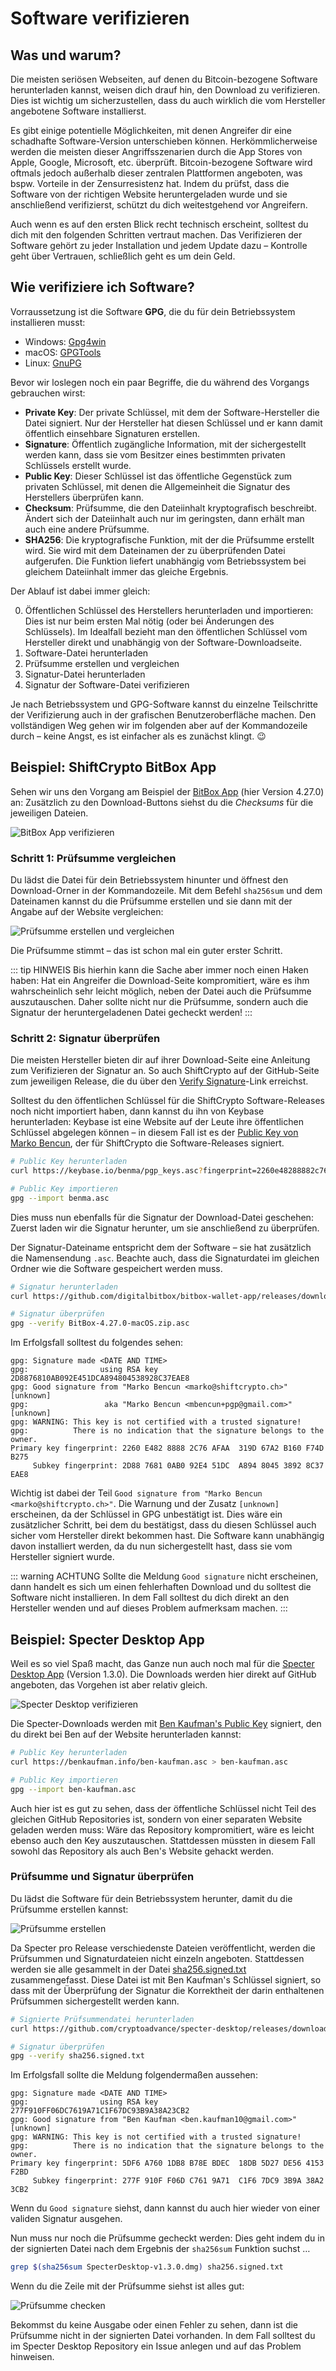 # Software verifizieren

## Was und warum?

Die meisten seriösen Webseiten, auf denen du Bitcoin-bezogene Software herunterladen kannst, weisen dich drauf hin, den Download zu verifizieren.
Dies ist wichtig um sicherzustellen, dass du auch wirklich die vom Hersteller angebotene Software installierst.

Es gibt einige potentielle Möglichkeiten, mit denen Angreifer dir eine schadhafte Software-Version unterschieben können.
Herkömmlicherweise werden die meisten dieser Angriffsszenarien durch die App Stores von Apple, Google, Microsoft, etc. überprüft.
Bitcoin-bezogene Software wird oftmals jedoch außerhalb dieser zentralen Plattformen angeboten, was bspw. Vorteile in der Zensurresistenz hat.
Indem du prüfst, dass die Software von der richtigen Website heruntergeladen wurde und sie anschließend verifizierst, schützt du dich weitestgehend vor Angreifern.

Auch wenn es auf den ersten Blick recht technisch erscheint, solltest du dich mit den folgenden Schritten vertraut machen.
Das Verifizieren der Software gehört zu jeder Installation und jedem Update dazu – Kontrolle geht über Vertrauen, schließlich geht es um dein Geld.

## Wie verifiziere ich Software?

Vorraussetzung ist die Software **GPG**, die du für dein Betriebssystem installieren musst:

- Windows: [Gpg4win](https://gpg4win.org/download.html)
- macOS: [GPGTools](https://gpgtools.org/)
- Linux: [GnuPG](https://gnupg.org/download/index.html)

Bevor wir loslegen noch ein paar Begriffe, die du während des Vorgangs gebrauchen wirst:

- **Private Key**: Der private Schlüssel, mit dem der Software-Hersteller die Datei signiert. Nur der Hersteller hat diesen Schlüssel und er kann damit öffentlich einsehbare Signaturen erstellen.
- **Signature**: Öffentlich zugängliche Information, mit der sichergestellt werden kann, dass sie vom Besitzer eines bestimmten privaten Schlüssels erstellt wurde.
- **Public Key**: Dieser Schlüssel ist das öffentliche Gegenstück zum privaten Schlüssel, mit denen die Allgemeinheit die Signatur des Herstellers überprüfen kann.
- **Checksum**: Prüfsumme, die den Dateiinhalt kryptografisch beschreibt. Ändert sich der Dateiinhalt auch nur im geringsten, dann erhält man auch eine andere Prüfsumme.
- **SHA256**: Die kryptografische Funktion, mit der die Prüfsumme erstellt wird. Sie wird mit dem Dateinamen der zu überprüfenden Datei aufgerufen. Die Funktion liefert unabhängig vom Betriebssystem bei gleichem Dateiinhalt immer das gleiche Ergebnis.

Der Ablauf ist dabei immer gleich:

0. Öffentlichen Schlüssel des Herstellers herunterladen und importieren: Dies ist nur beim ersten Mal  nötig (oder bei Änderungen des Schlüssels). Im Idealfall bezieht man den öffentlichen Schlüssel vom Hersteller direkt und unabhängig von der Software-Downloadseite.
1. Software-Datei herunterladen
2. Prüfsumme erstellen und vergleichen
3. Signatur-Datei herunterladen
4. Signatur der Software-Datei verifizieren

Je nach Betriebssystem und GPG-Software kannst du einzelne Teilschritte der Verifizierung auch in der grafischen Benutzeroberfläche machen.
Den vollständigen Weg gehen wir im folgenden aber auf der Kommandozeile durch – keine Angst, es ist einfacher als es zunächst klingt. 😉

## Beispiel: ShiftCrypto BitBox App

Sehen wir uns den Vorgang am Beispiel der [BitBox App](https://shiftcrypto.ch/download/) (hier Version 4.27.0) an:
Zusätzlich zu den Download-Buttons siehst du die *Checksums* für die jeweiligen Dateien.

![BitBox App verifizieren](./bitbox-app-verifizieren.png)

### Schritt 1: Prüfsumme vergleichen

Du lädst die Datei für dein Betriebssystem hinunter und öffnest den Download-Orner in der Kommandozeile.
Mit dem Befehl `sha256sum` und dem Dateinamen kannst du die Prüfsumme erstellen und sie dann mit der Angabe auf der Website vergleichen:

![Prüfsumme erstellen und vergleichen](./sha256-bitbox.png)

Die Prüfsumme stimmt – das ist schon mal ein guter erster Schritt.

::: tip HINWEIS
Bis hierhin kann die Sache aber immer noch einen Haken haben:
Hat ein Angreifer die Download-Seite kompromitiert, wäre es ihm wahrscheinlich sehr leicht möglich, neben der Datei auch die Prüfsumme auszutauschen.
Daher sollte nicht nur die Prüfsumme, sondern auch die Signatur der heruntergeladenen Datei gecheckt werden!
:::

### Schritt 2: Signatur überprüfen

Die meisten Hersteller bieten dir auf ihrer Download-Seite eine Anleitung zum Verifizieren der Signatur an. So auch ShiftCrypto auf der GitHub-Seite zum jeweiligen Release, die du über den [Verify Signature](https://github.com/digitalbitbox/bitbox-wallet-app/releases/tag/v4.27.0)-Link erreichst.

Solltest du den öffentlichen Schlüssel für die ShiftCrypto Software-Releases noch nicht importiert haben, dann kannst du ihn von Keybase herunterladen: Keybase ist eine Website auf der Leute ihre öffentlichen Schlüssel abgelegen können – in diesem Fall ist es der [Public Key von Marko Bencun](https://keybase.io/benma/pgp_keys.asc?fingerprint=2260e48288882c76afaa319d67a2b160f74db275), der für ShiftCrypto die Software-Releases signiert.

```bash
# Public Key herunterladen
curl https://keybase.io/benma/pgp_keys.asc?fingerprint=2260e48288882c76afaa319d67a2b160f74db275 > benma.asc

# Public Key importieren
gpg --import benma.asc
```

Dies muss nun ebenfalls für die Signatur der Download-Datei geschehen:
Zuerst laden wir die Signatur herunter, um sie anschließend zu überprüfen.

Der Signatur-Dateiname entspricht dem der Software – sie hat zusätzlich die Namensendung `.asc`.
Beachte auch, dass die Signaturdatei im gleichen Ordner wie die Software gespeichert werden muss.

```bash
# Signatur herunterladen
curl https://github.com/digitalbitbox/bitbox-wallet-app/releases/download/v4.27.0/BitBox-4.27.0-macOS.zip.asc > BitBox-4.27.0-macOS.zip.asc

# Signatur überprüfen
gpg --verify BitBox-4.27.0-macOS.zip.asc
```

Im Erfolgsfall solltest du folgendes sehen:

```
gpg: Signature made <DATE AND TIME>
gpg:                using RSA key 2D8876810AB092E451DCA894804538928C37EAE8
gpg: Good signature from "Marko Bencun <marko@shiftcrypto.ch>" [unknown]
gpg:                 aka "Marko Bencun <mbencun+pgp@gmail.com>" [unknown]
gpg: WARNING: This key is not certified with a trusted signature!
gpg:          There is no indication that the signature belongs to the owner.
Primary key fingerprint: 2260 E482 8888 2C76 AFAA  319D 67A2 B160 F74D B275
     Subkey fingerprint: 2D88 7681 0AB0 92E4 51DC  A894 8045 3892 8C37 EAE8
```

Wichtig ist dabei der Teil `Good signature from "Marko Bencun <marko@shiftcrypto.ch>"`.
Die Warnung und der Zusatz `[unknown]` erscheinen, da der Schlüssel in GPG unbestätigt ist.
Dies wäre ein zusätzlicher Schritt, bei dem du bestätigst, dass du diesen Schlüssel auch sicher vom Hersteller direkt bekommen hast.
Die Software kann unabhängig davon installiert werden, da du nun sichergestellt hast, dass sie vom Hersteller signiert wurde.

::: warning ACHTUNG
Sollte die Meldung `Good signature` nicht erscheinen, dann handelt es sich um einen fehlerhaften Download und du solltest die Software nicht installieren.
In dem Fall solltest du dich direkt an den Hersteller wenden und auf dieses Problem aufmerksam machen.
:::

## Beispiel: Specter Desktop App

Weil es so viel Spaß macht, das Ganze nun auch noch mal für die [Specter Desktop App](https://github.com/cryptoadvance/specter-desktop/releases/tag/v1.3.0) (Version 1.3.0).
Die Downloads werden hier direkt auf GitHub angeboten, das Vorgehen ist aber relativ gleich.

![Specter Desktop verifizieren](./specter-desktop-verifizieren.png)

Die Specter-Downloads werden mit [Ben Kaufman's Public Key](https://benkaufman.info/ben-kaufman.asc) signiert, den du direkt bei Ben auf der Website herunterladen kannst:

```bash
# Public Key herunterladen
curl https://benkaufman.info/ben-kaufman.asc > ben-kaufman.asc

# Public Key importieren
gpg --import ben-kaufman.asc
```

Auch hier ist es gut zu sehen, dass der öffentliche Schlüssel nicht Teil des gleichen GitHub Repositories ist, sondern von einer separaten Website geladen werden muss:
Wäre das Repository kompromitiert, wäre es leicht ebenso auch den Key auszutauschen.
Stattdessen müssten in diesem Fall sowohl das Repository als auch Ben's Website gehackt werden.

### Prüfsumme und Signatur überprüfen

Du lädst die Software für dein Betriebssystem herunter, damit du die Prüfsumme erstellen kannst:

![Prüfsumme erstellen](./sha256-specter.png)

Da Specter pro Release verschiedenste Dateien veröffentlicht, werden die Prüfsummen und Signaturdateien nicht einzeln angeboten.
Stattdessen werden sie alle gesammelt in der Datei [sha256.signed.txt](https://github.com/cryptoadvance/specter-desktop/releases/download/v1.3.0/sha256.signed.txt) zusammengefasst.
Diese Datei ist mit Ben Kaufman's Schlüssel signiert, so dass mit der Überprüfung der Signatur die Korrektheit der darin enthaltenen Prüfsummen sichergestellt werden kann.

```bash
# Signierte Prüfsummendatei herunterladen
curl https://github.com/cryptoadvance/specter-desktop/releases/download/v1.3.0/sha256.signed.txt > sha256.signed.txt

# Signatur überprüfen
gpg --verify sha256.signed.txt
```

Im Erfolgsfall sollte die Meldung folgendermaßen aussehen:

```
gpg: Signature made <DATE AND TIME>
gpg:                using RSA key 277F910FF06DC7619A71C1F67DC93B9A38A23CB2
gpg: Good signature from "Ben Kaufman <ben.kaufman10@gmail.com>" [unknown]
gpg: WARNING: This key is not certified with a trusted signature!
gpg:          There is no indication that the signature belongs to the owner.
Primary key fingerprint: 5DF6 A760 1DB8 B78E BDEC  18DB 5D27 DE56 4153 F2BD
     Subkey fingerprint: 277F 910F F06D C761 9A71  C1F6 7DC9 3B9A 38A2 3CB2
```

Wenn du `Good signature` siehst, dann kannst du auch hier wieder von einer validen Signatur ausgehen.

Nun muss nur noch die Prüfsumme gecheckt werden:
Dies geht indem du in der signierten Datei nach dem Ergebnis der `sha256sum` Funktion suchst …

```bash
grep $(sha256sum SpecterDesktop-v1.3.0.dmg) sha256.signed.txt
```

Wenn du die Zeile mit der Prüfsumme siehst ist alles gut:

![Prüfsumme checken](./grep-sha256-specter.png)

Bekommst du keine Ausgabe oder einen Fehler zu sehen, dann ist die Prüfsumme nicht in der signierten Datei vorhanden.
In dem Fall solltest du im Specter Desktop Repository ein Issue anlegen und auf das Problem hinweisen.
